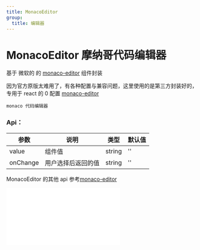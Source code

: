 ```yaml
---
title: MonacoEditor
group:
  title: 编辑器
---
```


# MonacoEditor 摩纳哥代码编辑器

基于 微软的 的 <a href="https://microsoft.github.io/monaco-editor/" target="_blank">monaco-editor</a> 组件封装

因为官方原版太难用了，有各种配置与兼容问题，这里使用的是第三方封装好的，专用于 react 的 0 配置 <a href="https://www.npmjs.com/package/@monaco-editor/react" target="_blank">monaco-editor</a>

<code src='./MonacoEditor/index.tsx'>monaco 代码编辑器</code>

### Api：

| 参数            | 说明                                                                                                                                                          | 类型   | 默认值     |
| --------------- | ------------------------------------------------------------------------------------------------------------------------------------------------------------- | ------ | ---------- |
| value           | 组件值                                                                                                                                                        | string | ''         |
| onChange        | 用户选择后返回的值                                                                                                                                            | string | ''         |

MonacoEditor 的其他 api 参考<a href="https://www.npmjs.com/package/@monaco-editor/react" target="_blank">monaco-editor</a>

<embed src="../guide.md#L16-L21"></embed>
